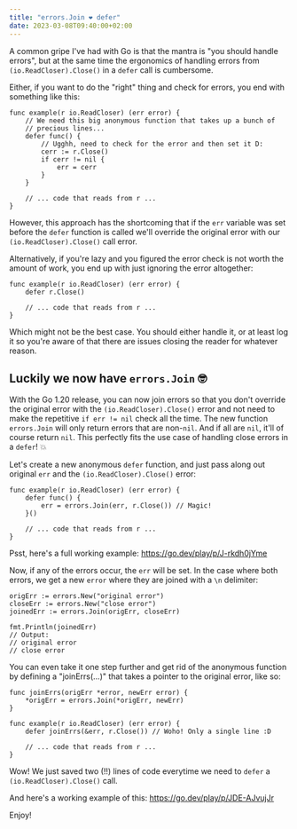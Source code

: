 ```yaml
---
title: "errors.Join ❤️ defer"
date: 2023-03-08T09:40:00+02:00
---
```


A common gripe I've had with Go is that the mantra is "you should handle
errors", but at the same time the ergonomics of handling errors from
`(io.ReadCloser).Close()` in a `defer` call is cumbersome.

Either, if you want to do the "right" thing and check for errors, you end with
something like this:

```
func example(r io.ReadCloser) (err error) {
    // We need this big anonymous function that takes up a bunch of
    // precious lines...
    defer func() {
        // Ugghh, need to check for the error and then set it D:
        cerr := r.Close()
        if cerr != nil {
            err = cerr
        }
    }

	// ... code that reads from r ...
}
```

However, this approach has the shortcoming that if the `err` variable was set
before the `defer` function is called we'll override the original error with our
`(io.ReadCloser).Close()` call error.

Alternatively, if you're lazy and you figured the error check is not worth the amount of
work, you end up with just ignoring the error altogether:

```
func example(r io.ReadCloser) (err error) {
    defer r.Close()

	// ... code that reads from r ...
}
```

Which might not be the best case. You should either handle it, or at least log
it so you're aware of that there are issues closing the reader for whatever
reason.

## Luckily we now have `errors.Join` 🤓

With the Go 1.20 release, you can now join errors so that you don't override the
original error with the `(io.ReadCloser).Close()` error and not need to make the
repetitive `if err != nil` check all the time. The new function `errors.Join`
will only return errors that are non-`nil`. And if all are `nil`, it'll of
course return `nil`. This perfectly fits the use case of handling close errors
in a `defer`! 💥

Let's create a new anonymous `defer` function, and just pass along out original
`err` and the `(io.ReadCloser).Close()` error:

```
func example(r io.ReadCloser) (err error) {
	defer func() {
		err = errors.Join(err, r.Close()) // Magic!
	}()

	// ... code that reads from r ...
}

```

Psst, here's a full working example: https://go.dev/play/p/J-rkdh0jYme

Now, if any of the errors occur, the `err` will be set. In the case where both
errors, we get a new `error` where they are joined with a `\n` delimiter:

```
origErr := errors.New("original error")
closeErr := errors.New("close error")
joinedErr := errors.Join(origErr, closeErr)

fmt.Println(joinedErr)
// Output:
// original error
// close error
```

You can even take it one step further and get rid of the anonymous function by
defining a "joinErrs(...)" that takes a pointer to the original error, like so:

```
func joinErrs(origErr *error, newErr error) {
	*origErr = errors.Join(*origErr, newErr)
}

func example(r io.ReadCloser) (err error) {
	defer joinErrs(&err, r.Close()) // Woho! Only a single line :D

	// ... code that reads from r ...
}
```

Wow! We just saved two (!!) lines of code everytime we need to `defer` a
`(io.ReadCloser).Close()` call.

And here's a working example of this: https://go.dev/play/p/JDE-AJvujJr

Enjoy!
